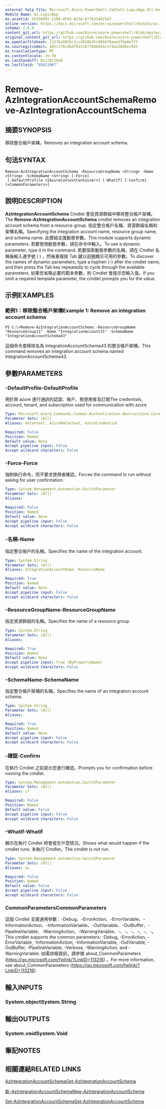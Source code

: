 ```yaml
---
external help file: Microsoft.Azure.PowerShell.Cmdlets.LogicApp.dll-Help.xml
Module Name: Az.LogicApp
ms.assetid: 56550997-21D9-4F85-B23A-677625482547
online version: https://docs.microsoft.com/en-us/powershell/module/az.logicapp/remove-azintegrationaccountschema
schema: 2.0.0
content_git_url: https://github.com/Azure/azure-powershell/blob/master/src/LogicApp/LogicApp/help/Remove-AzIntegrationAccountSchema.md
original_content_git_url: https://github.com/Azure/azure-powershell/blob/master/src/LogicApp/LogicApp/help/Remove-AzIntegrationAccountSchema.md
ms.openlocfilehash: 1137ba802bc1ccd920b45c895b70aee2f8a8e7ff
ms.sourcegitcommit: 4d2c178cd6df9151877b08d54c1f4a228dbec9d1
ms.translationtype: MT
ms.contentlocale: zh-TW
ms.lasthandoff: 01/29/2020
ms.locfileid: "93611967"
---
```

# <span data-ttu-id="df8fe-101">Remove-AzIntegrationAccountSchema</span><span class="sxs-lookup"><span data-stu-id="df8fe-101">Remove-AzIntegrationAccountSchema</span></span>

## <span data-ttu-id="df8fe-102">摘要</span><span class="sxs-lookup"><span data-stu-id="df8fe-102">SYNOPSIS</span></span>
<span data-ttu-id="df8fe-103">移除整合帳戶架構。</span><span class="sxs-lookup"><span data-stu-id="df8fe-103">Removes an integration account schema.</span></span>

## <span data-ttu-id="df8fe-104">句法</span><span class="sxs-lookup"><span data-stu-id="df8fe-104">SYNTAX</span></span>

```
Remove-AzIntegrationAccountSchema -ResourceGroupName <String> -Name <String> -SchemaName <String> [-Force]
 [-DefaultProfile <IAzureContextContainer>] [-WhatIf] [-Confirm] [<CommonParameters>]
```

## <span data-ttu-id="df8fe-105">說明</span><span class="sxs-lookup"><span data-stu-id="df8fe-105">DESCRIPTION</span></span>
<span data-ttu-id="df8fe-106">**AzIntegrationAccountSchema** Cmdlet 會從資源群組中移除整合帳戶架構。</span><span class="sxs-lookup"><span data-stu-id="df8fe-106">The **Remove-AzIntegrationAccountSchema** cmdlet removes an integration account schema from a resource group.</span></span>
<span data-ttu-id="df8fe-107">指定整合帳戶名稱、資源群組名稱和架構名稱。</span><span class="sxs-lookup"><span data-stu-id="df8fe-107">Specifying the integration account name, resource group name, and schema name.</span></span>
<span data-ttu-id="df8fe-108">此模組支援動態參數。</span><span class="sxs-lookup"><span data-stu-id="df8fe-108">This module supports dynamic parameters.</span></span>
<span data-ttu-id="df8fe-109">若要使用動態參數，請在命令中輸入。</span><span class="sxs-lookup"><span data-stu-id="df8fe-109">To use a dynamic parameter, type it in the command.</span></span>
<span data-ttu-id="df8fe-110">若要探索動態參數的名稱，請在 Cmdlet 名稱後輸入連字號 ( ) ，然後重複按 Tab 鍵以迴圈顯示可用的參數。</span><span class="sxs-lookup"><span data-stu-id="df8fe-110">To discover the names of dynamic parameters, type a hyphen (-) after the cmdlet name, and then press the Tab key repeatedly to cycle through the available parameters.</span></span>
<span data-ttu-id="df8fe-111">如果您省略必要的範本參數，則 Cmdlet 會提示您輸入值。</span><span class="sxs-lookup"><span data-stu-id="df8fe-111">If you omit a required template parameter, the cmdlet prompts you for the value.</span></span>

## <span data-ttu-id="df8fe-112">示例</span><span class="sxs-lookup"><span data-stu-id="df8fe-112">EXAMPLES</span></span>

### <span data-ttu-id="df8fe-113">範例1：移除整合帳戶架構</span><span class="sxs-lookup"><span data-stu-id="df8fe-113">Example 1: Remove an integration account schema</span></span>
```
PS C:\>Remove-AzIntegrationAccountSchema -ResourceGroupName "ResourceGroup11" -Name "IntegrationAccount31" -SchemaName "IntegrationAccountSchema43"
```

<span data-ttu-id="df8fe-114">這個命令會移除名為 IntegrationAccountSchema43 的整合帳戶架構。</span><span class="sxs-lookup"><span data-stu-id="df8fe-114">This command removes an integration account schema named IntegrationAccountSchema43.</span></span>

## <span data-ttu-id="df8fe-115">參數</span><span class="sxs-lookup"><span data-stu-id="df8fe-115">PARAMETERS</span></span>

### <span data-ttu-id="df8fe-116">-DefaultProfile</span><span class="sxs-lookup"><span data-stu-id="df8fe-116">-DefaultProfile</span></span>
<span data-ttu-id="df8fe-117">用於與 azure 進行通訊的認證、帳戶、租使用者及訂閱</span><span class="sxs-lookup"><span data-stu-id="df8fe-117">The credentials, account, tenant, and subscription used for communication with azure</span></span>

```yaml
Type: Microsoft.Azure.Commands.Common.Authentication.Abstractions.Core.IAzureContextContainer
Parameter Sets: (All)
Aliases: AzContext, AzureRmContext, AzureCredential

Required: False
Position: Named
Default value: None
Accept pipeline input: False
Accept wildcard characters: False
```

### <span data-ttu-id="df8fe-118">-Force</span><span class="sxs-lookup"><span data-stu-id="df8fe-118">-Force</span></span>
<span data-ttu-id="df8fe-119">強制執行命令，而不要求使用者確認。</span><span class="sxs-lookup"><span data-stu-id="df8fe-119">Forces the command to run without asking for user confirmation.</span></span>

```yaml
Type: System.Management.Automation.SwitchParameter
Parameter Sets: (All)
Aliases:

Required: False
Position: Named
Default value: None
Accept pipeline input: False
Accept wildcard characters: False
```

### <span data-ttu-id="df8fe-120">-名稱</span><span class="sxs-lookup"><span data-stu-id="df8fe-120">-Name</span></span>
<span data-ttu-id="df8fe-121">指定整合帳戶的名稱。</span><span class="sxs-lookup"><span data-stu-id="df8fe-121">Specifies the name of the integration account.</span></span>

```yaml
Type: System.String
Parameter Sets: (All)
Aliases: IntegrationAccountName, ResourceName

Required: True
Position: Named
Default value: None
Accept pipeline input: False
Accept wildcard characters: False
```

### <span data-ttu-id="df8fe-122">-ResourceGroupName</span><span class="sxs-lookup"><span data-stu-id="df8fe-122">-ResourceGroupName</span></span>
<span data-ttu-id="df8fe-123">指定資源群組的名稱。</span><span class="sxs-lookup"><span data-stu-id="df8fe-123">Specifies the name of a resource group.</span></span>

```yaml
Type: System.String
Parameter Sets: (All)
Aliases:

Required: True
Position: Named
Default value: None
Accept pipeline input: True (ByPropertyName)
Accept wildcard characters: False
```

### <span data-ttu-id="df8fe-124">-SchemaName</span><span class="sxs-lookup"><span data-stu-id="df8fe-124">-SchemaName</span></span>
<span data-ttu-id="df8fe-125">指定整合帳戶架構的名稱。</span><span class="sxs-lookup"><span data-stu-id="df8fe-125">Specifies the name of an integration account schema.</span></span>

```yaml
Type: System.String
Parameter Sets: (All)
Aliases:

Required: True
Position: Named
Default value: None
Accept pipeline input: False
Accept wildcard characters: False
```

### <span data-ttu-id="df8fe-126">-確認</span><span class="sxs-lookup"><span data-stu-id="df8fe-126">-Confirm</span></span>
<span data-ttu-id="df8fe-127">在執行 Cmdlet 之前提示您進行確認。</span><span class="sxs-lookup"><span data-stu-id="df8fe-127">Prompts you for confirmation before running the cmdlet.</span></span>

```yaml
Type: System.Management.Automation.SwitchParameter
Parameter Sets: (All)
Aliases: cf

Required: False
Position: Named
Default value: False
Accept pipeline input: False
Accept wildcard characters: False
```

### <span data-ttu-id="df8fe-128">-WhatIf</span><span class="sxs-lookup"><span data-stu-id="df8fe-128">-WhatIf</span></span>
<span data-ttu-id="df8fe-129">顯示在執行 Cmdlet 時會發生什麼情況。</span><span class="sxs-lookup"><span data-stu-id="df8fe-129">Shows what would happen if the cmdlet runs.</span></span>
<span data-ttu-id="df8fe-130">未執行 Cmdlet。</span><span class="sxs-lookup"><span data-stu-id="df8fe-130">The cmdlet is not run.</span></span>

```yaml
Type: System.Management.Automation.SwitchParameter
Parameter Sets: (All)
Aliases: wi

Required: False
Position: Named
Default value: False
Accept pipeline input: False
Accept wildcard characters: False
```

### <span data-ttu-id="df8fe-131">CommonParameters</span><span class="sxs-lookup"><span data-stu-id="df8fe-131">CommonParameters</span></span>
<span data-ttu-id="df8fe-132">這個 Cmdlet 支援通用參數：-Debug、-ErrorAction、-ErrorVariable、-InformationAction、-InformationVariable、-OutVariable、-OutBuffer、-PipelineVariable、-WarningAction、-WarningVariable、-、-、-、-、-、-。</span><span class="sxs-lookup"><span data-stu-id="df8fe-132">This cmdlet supports the common parameters: -Debug, -ErrorAction, -ErrorVariable, -InformationAction, -InformationVariable, -OutVariable, -OutBuffer, -PipelineVariable, -Verbose, -WarningAction, and -WarningVariable.</span></span> <span data-ttu-id="df8fe-133">如需詳細資訊，請參閱 about_CommonParameters (https://go.microsoft.com/fwlink/?LinkID=113216) 。</span><span class="sxs-lookup"><span data-stu-id="df8fe-133">For more information, see about_CommonParameters (https://go.microsoft.com/fwlink/?LinkID=113216).</span></span>

## <span data-ttu-id="df8fe-134">輸入</span><span class="sxs-lookup"><span data-stu-id="df8fe-134">INPUTS</span></span>

### <span data-ttu-id="df8fe-135">System.object</span><span class="sxs-lookup"><span data-stu-id="df8fe-135">System.String</span></span>

## <span data-ttu-id="df8fe-136">輸出</span><span class="sxs-lookup"><span data-stu-id="df8fe-136">OUTPUTS</span></span>

### <span data-ttu-id="df8fe-137">System.void</span><span class="sxs-lookup"><span data-stu-id="df8fe-137">System.Void</span></span>

## <span data-ttu-id="df8fe-138">筆記</span><span class="sxs-lookup"><span data-stu-id="df8fe-138">NOTES</span></span>

## <span data-ttu-id="df8fe-139">相關連結</span><span class="sxs-lookup"><span data-stu-id="df8fe-139">RELATED LINKS</span></span>

[<span data-ttu-id="df8fe-140">AzIntegrationAccountSchema</span><span class="sxs-lookup"><span data-stu-id="df8fe-140">Get-AzIntegrationAccountSchema</span></span>](./Get-AzIntegrationAccountSchema.md)

[<span data-ttu-id="df8fe-141">新-AzIntegrationAccountSchema</span><span class="sxs-lookup"><span data-stu-id="df8fe-141">New-AzIntegrationAccountSchema</span></span>](./New-AzIntegrationAccountSchema.md)

[<span data-ttu-id="df8fe-142">Set-AzIntegrationAccountSchema</span><span class="sxs-lookup"><span data-stu-id="df8fe-142">Set-AzIntegrationAccountSchema</span></span>](./Set-AzIntegrationAccountSchema.md)


